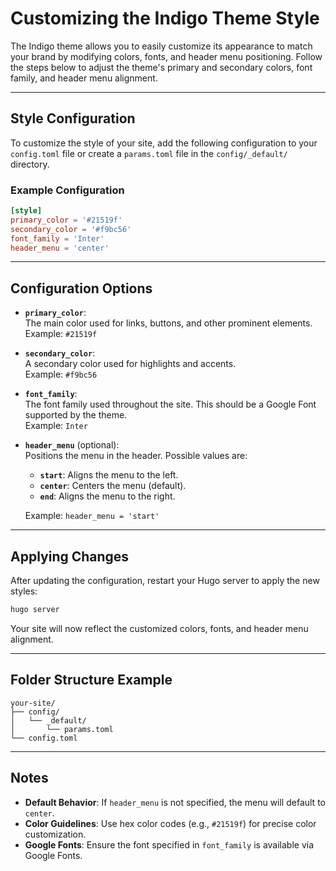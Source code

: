 # Customizing the Indigo Theme Style

The Indigo theme allows you to easily customize its appearance to match your brand by modifying colors, fonts, and
header menu positioning. Follow the steps below to adjust the theme's primary and secondary colors, font family, and
header menu alignment.

---

## Style Configuration

To customize the style of your site, add the following configuration to your `config.toml` file or create a
`params.toml` file in the `config/_default/` directory.

### Example Configuration

```toml
[style]
primary_color = '#21519f'
secondary_color = '#f9bc56'
font_family = 'Inter'
header_menu = 'center'
```

---

## Configuration Options

- **`primary_color`**:  
  The main color used for links, buttons, and other prominent elements.  
  Example: `#21519f`

- **`secondary_color`**:  
  A secondary color used for highlights and accents.  
  Example: `#f9bc56`

- **`font_family`**:  
  The font family used throughout the site. This should be a Google Font supported by the theme.  
  Example: `Inter`

- **`header_menu`** (optional):  
  Positions the menu in the header. Possible values are:
    - **`start`**: Aligns the menu to the left.
    - **`center`**: Centers the menu (default).
    - **`end`**: Aligns the menu to the right.

  Example: `header_menu = 'start'`

---

## Applying Changes

After updating the configuration, restart your Hugo server to apply the new styles:

```bash
hugo server
```

Your site will now reflect the customized colors, fonts, and header menu alignment.

---

## Folder Structure Example

```plaintext
your-site/
├── config/
│   └── _default/
│       └── params.toml
└── config.toml
```

---

## Notes

- **Default Behavior**: If `header_menu` is not specified, the menu will default to `center`.
- **Color Guidelines**: Use hex color codes (e.g., `#21519f`) for precise color customization.
- **Google Fonts**: Ensure the font specified in `font_family` is available via Google Fonts.
